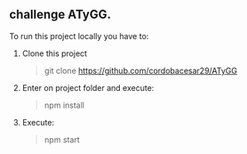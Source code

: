 ## challenge ATyGG.

To run this project locally you have to:

1. Clone this project

   > git clone https://github.com/cordobacesar29/ATyGG

2. Enter on project folder and execute:

   > npm install

3. Execute:

   > npm start
